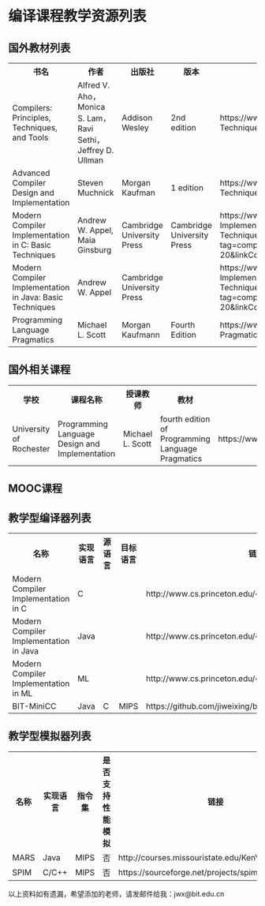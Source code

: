 <H1>编译课程教学资源列表</H1>

<H2>国外教材列表</H2>
<TABLE>
  <TR> <TH>书名         <TH>作者      <TH>出版社     <TH>版本    <TH>链接
  <TR>  <TD>Compilers: Principles, Techniques, and Tools   
        <TD>Alfred V. Aho，Monica S. Lam，Ravi Sethi，Jeffrey D. Ullman      
        <TD>Addison Wesley        
        <TD>2nd edition     
        <TD>https://www.amazon.com/Compilers-Principles-Techniques-Tools-2nd/dp/0321486811
  <TR>  <TD>Advanced Compiler Design and Implementation
        <TD>Steven Muchnick
        <TD>Morgan Kaufman
        <TD>1 edition
        <TD>https://www.amazon.com/Compilers-Principles-Techniques-Tools-2nd/dp/0321486811
  <TR>  <TD>Modern Compiler Implementation in C: Basic Techniques
        <TD>Andrew W. Appel,  Maia Ginsburg
        <TD>Cambridge University Press
        <TD>Cambridge University Press
        <TD>https://www.amazon.com/Modern-Compiler-Implementation-Basic-Techniques/dp/0521586534/ref=as_sl_pc_tf_til?tag=compilerbooks-20&linkCode=w00&linkId=&creativeASIN=0521586534
  <TR>  <TD>Modern Compiler Implementation in Java: Basic Techniques
        <TD>Andrew W. Appel
        <TD>Cambridge University Press
        <TD>
        <TD>https://www.amazon.com/Modern-Compiler-Implementation-Java-Techniques/dp/0521586542/ref=as_sl_pc_tf_til?tag=compilerbooks-20&linkCode=w00&linkId=&creativeASIN=0521586542
  <TR>  <TD>Programming Language Pragmatics
        <TD>Michael L. Scott
        <TD>Morgan Kaufmann
        <TD>Fourth Edition
        <TD>https://www.amazon.com/Programming-Language-Pragmatics-Michael-Scott/dp/0124104096
</TABLE>


<H2>国外相关课程</H2>
<TABLE>
  <TR> <TH>学校         <TH>课程名称    <TH>授课教师   <TH>教材  <TH>链接
  <TR> 
        <TD>University of Rochester 
        <TD>Programming Language Design and Implementation
        <TD>Michael L. Scott     
        <TD>fourth edition of Programming Language Pragmatics    
        <TD>https://www.cs.rochester.edu/courses/254/fall2017/resources.shtml
</TABLE>
    
<H2>MOOC课程</H2>


<H2>教学型编译器列表</H2>
<TABLE>
  <TR> <TH>名称         <TH>实现语言    <TH>源语言   <TH>目标语言  <TH>链接
  <TR> <TD>Modern Compiler Implementation in C <TD>C  <TD>     <TD>    <TD>http://www.cs.princeton.edu/~appel/modern/c/project.html
  <TR> <TD>Modern Compiler Implementation in Java <TD>Java  <TD> <TD>  <TD>http://www.cs.princeton.edu/~appel/modern/java/
  <TR> <TD>Modern Compiler Implementation in ML <TD>ML  <TD> <TD>  <TD>http://www.cs.princeton.edu/~appel/modern/ml/
  <TR> <TD>BIT-MiniCC   <TD>Java      <TD>C         <TD>MIPS     <TD>https://github.com/jiweixing/bit-minic-compiler
</TABLE>
    
<P>
<H2>教学型模拟器列表</H2>
<TABLE>
  <TR> <TH>名称         <TH>实现语言    <TH>指令集   <TH>是否支持性能模拟  <TH>链接
  <TR> <TD>MARS         <TD>Java       <TD>MIPS    <TD>否                <TD>http://courses.missouristate.edu/KenVollmar/MARS/
  <TR> <TD>SPIM         <TD>C/C++      <TD>MIPS    <TD>否                <TD>https://sourceforge.net/projects/spimsimulator/files/
</TABLE>
  
<P>

<P>以上资料如有遗漏，希望添加的老师，请发邮件给我：jwx@bit.edu.cn
